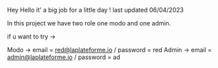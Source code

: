 Hey Hello it' a big job for a little day !
last updated 06/04/2023

In this project we have two role one modo and one admin.

if u want to try ->

Modo -> email = red@laplateforme.io / password = red 
Admin -> email = admin@laplateforme.io / password = ad 

